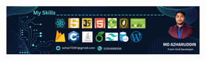 <a href="https://www.facebook.com/profile.php?id=100032181202748">
  <img src="Images/banner.png" alt="Banner Image" />
</a>
